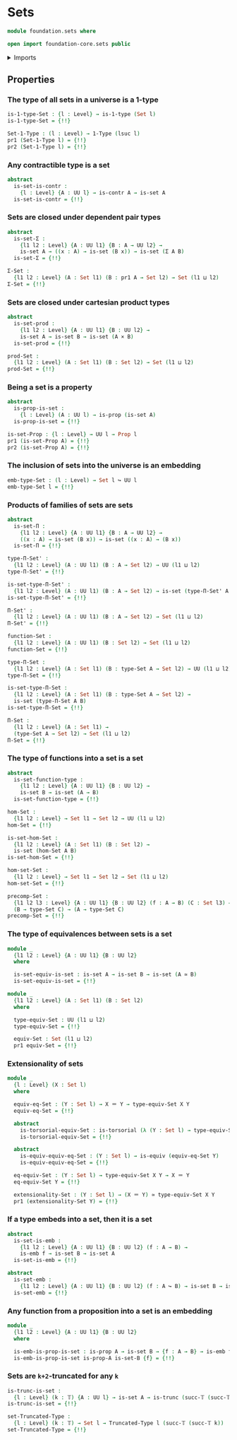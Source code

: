 # Sets

```agda
module foundation.sets where

open import foundation-core.sets public
```

<details><summary>Imports</summary>

```agda
open import foundation.contractible-types
open import foundation.dependent-pair-types
open import foundation.precomposition-functions
open import foundation.subuniverses
open import foundation.truncated-types
open import foundation.truncation-levels
open import foundation.universe-levels

open import foundation-core.1-types
open import foundation-core.cartesian-product-types
open import foundation-core.embeddings
open import foundation-core.equivalences
open import foundation-core.identity-types
open import foundation-core.propositional-maps
open import foundation-core.propositions
open import foundation-core.torsorial-type-families
```

</details>

## Properties

### The type of all sets in a universe is a 1-type

```agda
is-1-type-Set : {l : Level} → is-1-type (Set l)
is-1-type-Set = {!!}

Set-1-Type : (l : Level) → 1-Type (lsuc l)
pr1 (Set-1-Type l) = {!!}
pr2 (Set-1-Type l) = {!!}
```

### Any contractible type is a set

```agda
abstract
  is-set-is-contr :
    {l : Level} {A : UU l} → is-contr A → is-set A
  is-set-is-contr = {!!}
```

### Sets are closed under dependent pair types

```agda
abstract
  is-set-Σ :
    {l1 l2 : Level} {A : UU l1} {B : A → UU l2} →
    is-set A → ((x : A) → is-set (B x)) → is-set (Σ A B)
  is-set-Σ = {!!}

Σ-Set :
  {l1 l2 : Level} (A : Set l1) (B : pr1 A → Set l2) → Set (l1 ⊔ l2)
Σ-Set = {!!}
```

### Sets are closed under cartesian product types

```agda
abstract
  is-set-prod :
    {l1 l2 : Level} {A : UU l1} {B : UU l2} →
    is-set A → is-set B → is-set (A × B)
  is-set-prod = {!!}

prod-Set :
  {l1 l2 : Level} (A : Set l1) (B : Set l2) → Set (l1 ⊔ l2)
prod-Set = {!!}
```

### Being a set is a property

```agda
abstract
  is-prop-is-set :
    {l : Level} (A : UU l) → is-prop (is-set A)
  is-prop-is-set = {!!}

is-set-Prop : {l : Level} → UU l → Prop l
pr1 (is-set-Prop A) = {!!}
pr2 (is-set-Prop A) = {!!}
```

### The inclusion of sets into the universe is an embedding

```agda
emb-type-Set : (l : Level) → Set l ↪ UU l
emb-type-Set l = {!!}
```

### Products of families of sets are sets

```agda
abstract
  is-set-Π :
    {l1 l2 : Level} {A : UU l1} {B : A → UU l2} →
    ((x : A) → is-set (B x)) → is-set ((x : A) → (B x))
  is-set-Π = {!!}

type-Π-Set' :
  {l1 l2 : Level} (A : UU l1) (B : A → Set l2) → UU (l1 ⊔ l2)
type-Π-Set' = {!!}

is-set-type-Π-Set' :
  {l1 l2 : Level} (A : UU l1) (B : A → Set l2) → is-set (type-Π-Set' A B)
is-set-type-Π-Set' = {!!}

Π-Set' :
  {l1 l2 : Level} (A : UU l1) (B : A → Set l2) → Set (l1 ⊔ l2)
Π-Set' = {!!}

function-Set :
  {l1 l2 : Level} (A : UU l1) (B : Set l2) → Set (l1 ⊔ l2)
function-Set = {!!}

type-Π-Set :
  {l1 l2 : Level} (A : Set l1) (B : type-Set A → Set l2) → UU (l1 ⊔ l2)
type-Π-Set = {!!}

is-set-type-Π-Set :
  {l1 l2 : Level} (A : Set l1) (B : type-Set A → Set l2) →
  is-set (type-Π-Set A B)
is-set-type-Π-Set = {!!}

Π-Set :
  {l1 l2 : Level} (A : Set l1) →
  (type-Set A → Set l2) → Set (l1 ⊔ l2)
Π-Set = {!!}
```

### The type of functions into a set is a set

```agda
abstract
  is-set-function-type :
    {l1 l2 : Level} {A : UU l1} {B : UU l2} →
    is-set B → is-set (A → B)
  is-set-function-type = {!!}

hom-Set :
  {l1 l2 : Level} → Set l1 → Set l2 → UU (l1 ⊔ l2)
hom-Set = {!!}

is-set-hom-Set :
  {l1 l2 : Level} (A : Set l1) (B : Set l2) →
  is-set (hom-Set A B)
is-set-hom-Set = {!!}

hom-set-Set :
  {l1 l2 : Level} → Set l1 → Set l2 → Set (l1 ⊔ l2)
hom-set-Set = {!!}

precomp-Set :
  {l1 l2 l3 : Level} {A : UU l1} {B : UU l2} (f : A → B) (C : Set l3) →
  (B → type-Set C) → (A → type-Set C)
precomp-Set = {!!}
```

### The type of equivalences between sets is a set

```agda
module _
  {l1 l2 : Level} {A : UU l1} {B : UU l2}
  where

  is-set-equiv-is-set : is-set A → is-set B → is-set (A ≃ B)
  is-set-equiv-is-set = {!!}

module _
  {l1 l2 : Level} (A : Set l1) (B : Set l2)
  where

  type-equiv-Set : UU (l1 ⊔ l2)
  type-equiv-Set = {!!}

  equiv-Set : Set (l1 ⊔ l2)
  pr1 equiv-Set = {!!}
```

### Extensionality of sets

```agda
module _
  {l : Level} (X : Set l)
  where

  equiv-eq-Set : (Y : Set l) → X ＝ Y → type-equiv-Set X Y
  equiv-eq-Set = {!!}

  abstract
    is-torsorial-equiv-Set : is-torsorial (λ (Y : Set l) → type-equiv-Set X Y)
    is-torsorial-equiv-Set = {!!}

  abstract
    is-equiv-equiv-eq-Set : (Y : Set l) → is-equiv (equiv-eq-Set Y)
    is-equiv-equiv-eq-Set = {!!}

  eq-equiv-Set : (Y : Set l) → type-equiv-Set X Y → X ＝ Y
  eq-equiv-Set Y = {!!}

  extensionality-Set : (Y : Set l) → (X ＝ Y) ≃ type-equiv-Set X Y
  pr1 (extensionality-Set Y) = {!!}
```

### If a type embeds into a set, then it is a set

```agda
abstract
  is-set-is-emb :
    {l1 l2 : Level} {A : UU l1} {B : UU l2} (f : A → B) →
    is-emb f → is-set B → is-set A
  is-set-is-emb = {!!}

abstract
  is-set-emb :
    {l1 l2 : Level} {A : UU l1} {B : UU l2} (f : A ↪ B) → is-set B → is-set A
  is-set-emb = {!!}
```

### Any function from a proposition into a set is an embedding

```agda
module _
  {l1 l2 : Level} {A : UU l1} {B : UU l2}
  where

  is-emb-is-prop-is-set : is-prop A → is-set B → {f : A → B} → is-emb f
  is-emb-is-prop-is-set is-prop-A is-set-B {f} = {!!}
```

### Sets are `k+2`-truncated for any `k`

```agda
is-trunc-is-set :
  {l : Level} (k : 𝕋) {A : UU l} → is-set A → is-trunc (succ-𝕋 (succ-𝕋 k)) A
is-trunc-is-set = {!!}

set-Truncated-Type :
  {l : Level} (k : 𝕋) → Set l → Truncated-Type l (succ-𝕋 (succ-𝕋 k))
set-Truncated-Type = {!!}
```
